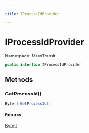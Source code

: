 ```yaml
---

title: IProcessIdProvider

---
```


# IProcessIdProvider

Namespace: MassTransit

```csharp
public interface IProcessIdProvider
```

## Methods

### **GetProcessId()**

```csharp
Byte[] GetProcessId()
```

#### Returns

[Byte[]](https://learn.microsoft.com/en-us/dotnet/api/system.byte)<br/>
